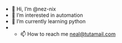 - 👋 Hi, I’m @nez-nix
- 👀 I’m interested in automation
- 🌱 I’m currently learning python
- - 📫 How to reach me neal@tutamail.com

<!---
nez-nix/nez-nix is a ✨ special ✨ repository because its `README.md` (this file) appears on your GitHub profile.
You can click the Preview link to take a look at your changes.
--->
